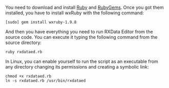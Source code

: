 You need to download and install [Ruby](http://ruby-lang.org/) and [RubyGems](http://www.rubygems.org/). Once you got them installed, you have to install wxRuby with the following command:

```
[sudo] gem install wxruby-1.9.8
```

And then you have everything you need to run RXData Editor from the source code. You can execute it typing the following command from the source directory:

```
ruby rxdataed.rb
```

In Linux, you can enable yourself to run the script as an executable from any
directory changing its permissions and creating a symbolic link:

```
chmod +x rxdataed.rb
ln -s rxdataed.rb /usr/bin/rxdataed
```